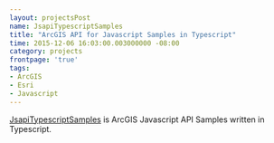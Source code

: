 ```yaml
---
layout: projectsPost
name: JsapiTypescriptSamples
title: "ArcGIS API for Javascript Samples in Typescript"
time: 2015-12-06 16:03:00.003000000 -08:00
category: projects
frontpage: 'true'
tags: 
- ArcGIS
- Esri
- Javascript
---
```


[JsapiTypescriptSamples](/JsapiTypescriptSamples/) is ArcGIS Javascript API Samples written in Typescript.  